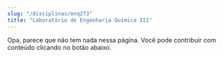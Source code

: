 ```yaml
---
slug: "/disciplinas/enq273"
title: "Laboratório de Engenharia Química III"
---
```


Opa, parece que não tem nada nessa página. Você pode contribuir com conteúdo clicando no botão abaixo.

<!-- Remova as setas do texto abaixo para escrever na página. Lembre também de excluir a linha acima -->

<!-- ## Visão Geral

## Ementa

## Conteúdos ->
